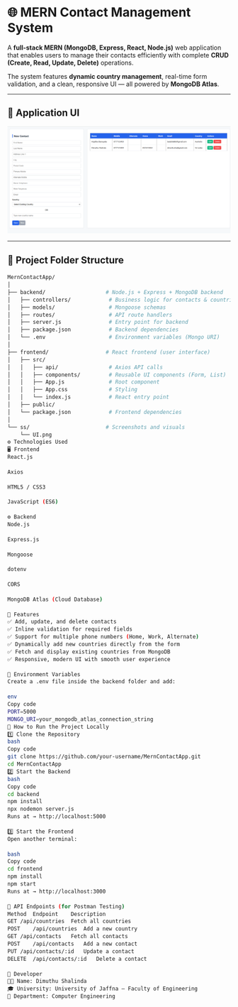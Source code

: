 # 🌐 MERN Contact Management System

A **full-stack MERN (MongoDB, Express, React, Node.js)** web application that enables users to manage their contacts efficiently with complete **CRUD (Create, Read, Update, Delete)** operations.

The system features **dynamic country management**, real-time form validation, and a clean, responsive UI — all powered by **MongoDB Atlas**.

---

## 📸 Application UI

![Application UI](./ss/UI.png)

---

## 📁 Project Folder Structure

```bash
MernContactApp/
│
├── backend/                   # Node.js + Express + MongoDB backend
│   ├── controllers/            # Business logic for contacts & countries
│   ├── models/                 # Mongoose schemas
│   ├── routes/                 # API route handlers
│   ├── server.js               # Entry point for backend
│   ├── package.json            # Backend dependencies
│   └── .env                    # Environment variables (Mongo URI)
│
├── frontend/                  # React frontend (user interface)
│   ├── src/
│   │   ├── api/                # Axios API calls
│   │   ├── components/         # Reusable UI components (Form, List)
│   │   ├── App.js              # Root component
│   │   ├── App.css             # Styling
│   │   └── index.js            # React entry point
│   ├── public/
│   └── package.json            # Frontend dependencies
│
└── ss/                        # Screenshots and visuals
    └── UI.png
⚙️ Technologies Used
🖥️ Frontend
React.js

Axios

HTML5 / CSS3

JavaScript (ES6)

⚙️ Backend
Node.js

Express.js

Mongoose

dotenv

CORS

MongoDB Atlas (Cloud Database)

🚀 Features
✅ Add, update, and delete contacts
✅ Inline validation for required fields
✅ Support for multiple phone numbers (Home, Work, Alternate)
✅ Dynamically add new countries directly from the form
✅ Fetch and display existing countries from MongoDB
✅ Responsive, modern UI with smooth user experience

🧩 Environment Variables
Create a .env file inside the backend folder and add:

env
Copy code
PORT=5000
MONGO_URI=your_mongodb_atlas_connection_string
🧭 How to Run the Project Locally
1️⃣ Clone the Repository
bash
Copy code
git clone https://github.com/your-username/MernContactApp.git
cd MernContactApp
2️⃣ Start the Backend
bash
Copy code
cd backend
npm install
npx nodemon server.js
Runs at → http://localhost:5000

3️⃣ Start the Frontend
Open another terminal:

bash
Copy code
cd frontend
npm install
npm start
Runs at → http://localhost:3000

🧪 API Endpoints (for Postman Testing)
Method	Endpoint	Description
GET	/api/countries	Fetch all countries
POST	/api/countries	Add a new country
GET	/api/contacts	Fetch all contacts
POST	/api/contacts	Add a new contact
PUT	/api/contacts/:id	Update a contact
DELETE	/api/contacts/:id	Delete a contact

🧠 Developer
👨‍💻 Name: Dimuthu Shalinda
🎓 University: University of Jaffna – Faculty of Engineering
🏫 Department: Computer Engineering